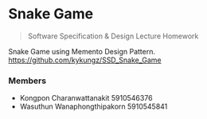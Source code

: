 # Snake Game
> Software Specification & Design Lecture Homework

Snake Game using Memento Design Pattern.
https://github.com/kykungz/SSD_Snake_Game

### Members
- Kongpon Charanwattanakit 5910546376
- Wasuthun Wanaphongthipakorn 5910545841